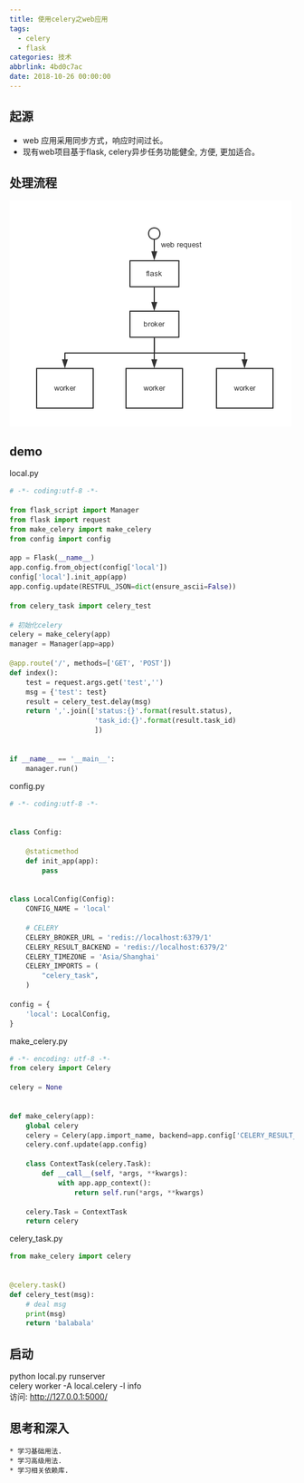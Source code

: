 ```yaml
---
title: 使用celery之web应用
tags:
  - celery
  - flask
categories: 技术
abbrlink: 4bd0c7ac
date: 2018-10-26 00:00:00
---
```

## 起源
 * web 应用采用同步方式，响应时间过长。
 * 现有web项目基于flask, celery异步任务功能健全, 方便, 更加适合。

## 处理流程
![](/images/celery_web/celery_web_1.jpg)

## demo
local.py
```python
# -*- coding:utf-8 -*-

from flask_script import Manager
from flask import request
from make_celery import make_celery
from config import config

app = Flask(__name__)
app.config.from_object(config['local'])
config['local'].init_app(app)
app.config.update(RESTFUL_JSON=dict(ensure_ascii=False))

from celery_task import celery_test

# 初始化celery
celery = make_celery(app)
manager = Manager(app=app)

@app.route('/', methods=['GET', 'POST'])
def index():
    test = request.args.get('test','')
    msg = {'test': test}
    result = celery_test.delay(msg)
    return ','.join(['status:{}'.format(result.status),
                     'task_id:{}'.format(result.task_id)
                     ])
             
                     
if __name__ == '__main__':
    manager.run()
```
config.py
```python
# -*- coding:utf-8 -*-


class Config:
    
    @staticmethod
    def init_app(app):
        pass


class LocalConfig(Config):
    CONFIG_NAME = 'local'
   
    # CELERY
    CELERY_BROKER_URL = 'redis://localhost:6379/1'
    CELERY_RESULT_BACKEND = 'redis://localhost:6379/2'
    CELERY_TIMEZONE = 'Asia/Shanghai'
    CELERY_IMPORTS = (
        "celery_task",
    )

config = {
    'local': LocalConfig,
}

```
make_celery.py
```python
# -*- encoding: utf-8 -*-
from celery import Celery

celery = None


def make_celery(app):
    global celery
    celery = Celery(app.import_name, backend=app.config['CELERY_RESULT_BACKEND'], broker=app.config['CELERY_BROKER_URL'])
    celery.conf.update(app.config)

    class ContextTask(celery.Task):
        def __call__(self, *args, **kwargs):
            with app.app_context():
                return self.run(*args, **kwargs)

    celery.Task = ContextTask
    return celery
```
celery_task.py
```python
from make_celery import celery


@celery.task()
def celery_test(msg):
    # deal msg
    print(msg)
    return 'balabala'
```
## 启动
python local.py runserver  
celery worker -A local.celery -l info  
访问: http://127.0.0.1:5000/
## 思考和深入
    * 学习基础用法.
    * 学习高级用法.
    * 学习相关依赖库.